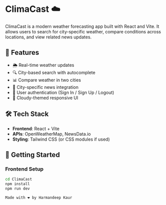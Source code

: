 # ClimaCast ☁️

ClimaCast is a modern weather forecasting app built with React and Vite. It allows users to search for city-specific weather, compare conditions across locations, and view related news updates.

## 🌟 Features

- 🌦️ Real-time weather updates
- 🔍 City-based search with autocomplete
- 📊 Compare weather in two cities
- 📰 City-specific news integration
- 🔐 User authentication (Sign In / Sign Up / Logout)
- 🎨 Cloudy-themed responsive UI

## 🛠️ Tech Stack

- **Frontend**: React + Vite
- **APIs**: OpenWeatherMap, NewsData.io
- **Styling**: Tailwind CSS (or CSS modules if used)

## 🚀 Getting Started

### Frontend Setup

```bash
cd ClimaCast
npm install
npm run dev

Made with ❤️ by Harmandeep Kaur

 
 
